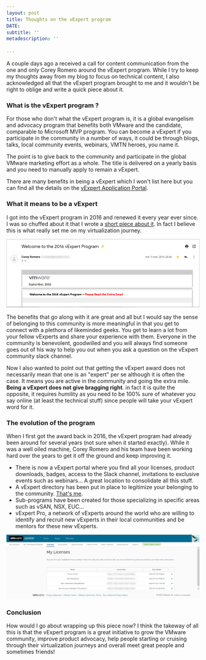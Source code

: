 ```yaml
---
layout: post
title: Thoughts on the vExpert program
DATE: 
subtitle: ''
metadescription: ''

---
```

A couple days ago a received a call for content communication from the one and only Corey Romero around the vExpert program. While I try to keep my thoughts away from my blog to focus on technical content, I also acknowledged all that the vExpert program brought to me and it wouldn't be right to oblige and write a quick piece about it.

### What is the vExpert program ?

For those who don't what the vExpert program is, it is a global evangelism and advocacy program that benefits both VMware and the candidate, comparable to Microsoft MVP program. You can become a vExpert if you participate in the community in a number of ways, it could be through blogs, talks, local community events, webinars, VMTN heroes, you name it.

The point is to give back to the community and participate in the global VMware marketing effort as a whole. The title is delivered on a yearly basis and you need to manually apply to remain a vExpert.

There are many benefits in being a vExpert which I won't list here but you can find all the details on the [vExpert Application Portal](https://vexpert.vmware.com/). 

### What it means to be a vExpert

I got into the vExpert program in 2016 and renewed it every year ever since. I was so chuffed about it that I wrote a [short piece about it](https://www.vxav.fr/2016-09-21-vexpert-2016-program/). In fact I believe this is what really set me on my virtualization journey. 

![](/img/vexpert-mail-2016-1.png)

The benefits that go along with it are great and all but I would say the sense of belonging to this community is more meaningful in that you get to connect with a plethora of likeminded geeks. You get to learn a lot from your fellow vExperts and share your experience with them. Everyone in the community is benevolent, goodwilled and you will always find someone goes out of his way to help you out when you ask a question on the vExpert community slack channel.

Now I also wanted to point out that getting the vExpert award does not necessarily mean that one is an "expert" per se although it is often the case. It means you are active in the community and going the extra mile. **Being a vExpert does not give bragging right**. in fact it is quite the opposite, it requires humility as you need to be 100% sure of whatever you say online (at least the technical stuff) since people will take your vExpert word for it.

### The evolution of the program

When I first got the award back in 2016, the vExpert program had already been around for several years (not sure when it started exactly). While it was a well oiled machine, Corey Romero and his team have been working hard over the years to get it off the ground and keep improving it. 

* There is now a vExpert portal where you find all your licenses, product downloads, badges, access to the Slack channel, invitations to exclusive events such as webinars... A great location to consolidate all this stuff.
* A vExpert directory has been put in place to legitimize your belonging to the community. [That's me](https://vexpert.vmware.com/directory/832).
* Sub-programs have been created for those specializing in specific areas such as vSAN, NSX, EUC...
* vExpert Pro, a network of vExperts around the world who are willing to identify and recruit new vExperts in their local communities and be mentors for these new vExperts.

![](/img/vexpert-blog-pic2.png)

### Conclusion

How would I go about wrapping up this piece now? I think the takeway of all this is that the vExpert program is a great initiative to grow the VMware community, improve product advocacy, help people starting or cruising through their virtualization journeys and overall meet great people and sometimes friends!